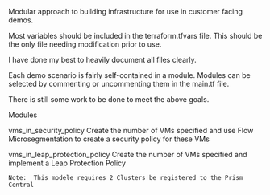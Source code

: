 Modular approach to building infrastructure for use in customer facing demos.

Most variables should be included in the terraform.tfvars file.  This should be the only file needing modification prior to use.

I have done my best to heavily document all files clearly.

Each demo scenario is fairly self-contained in a module.  Modules can be selected by commenting or uncommenting them in the main.tf file.

There is still some work to be done to meet the above goals.

Modules

vms_in_security_policy
    Create the number of VMs specified and use Flow Microsegmentation to create a security policy for these VMs

vms_in_leap_protection_policy
    Create the number of VMs specified and implement a Leap Protection Policy

    Note:  This modele requires 2 Clusters be registered to the Prism Central 

